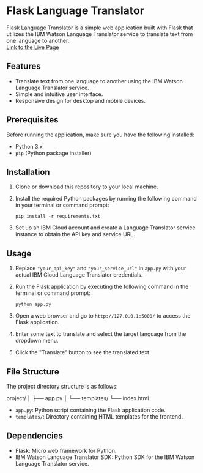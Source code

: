 # Flask Language Translator

Flask Language Translator is a simple web application built with Flask that utilizes the IBM Watson Language Translator service to translate text from one language to another.
<br>
[Link to the Live Page](deeksha188.pythonanywhere.com)

## Features

- Translate text from one language to another using the IBM Watson Language Translator service.
- Simple and intuitive user interface.
- Responsive design for desktop and mobile devices.

## Prerequisites

Before running the application, make sure you have the following installed:

- Python 3.x
- `pip` (Python package installer)

## Installation

1. Clone or download this repository to your local machine.

2. Install the required Python packages by running the following command in your terminal or command prompt:

    ```
    pip install -r requirements.txt
    ```

3. Set up an IBM Cloud account and create a Language Translator service instance to obtain the API key and service URL.

## Usage

1. Replace `"your_api_key"` and `"your_service_url"` in `app.py` with your actual IBM Cloud Language Translator credentials.

2. Run the Flask application by executing the following command in the terminal or command prompt:

    ```
    python app.py
    ```

3. Open a web browser and go to `http://127.0.0.1:5000/` to access the Flask application.

4. Enter some text to translate and select the target language from the dropdown menu.

5. Click the "Translate" button to see the translated text.

## File Structure

The project directory structure is as follows:

project/
│
├── app.py
│
└── templates/
    └── index.html

- `app.py`: Python script containing the Flask application code.
- `templates/`: Directory containing HTML templates for the frontend.

## Dependencies

- Flask: Micro web framework for Python.
- IBM Watson Language Translator SDK: Python SDK for the IBM Watson Language Translator service.
